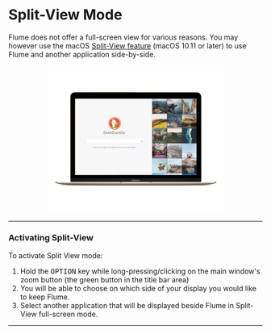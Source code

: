 # Split-View Mode

Flume does not offer a full-screen view for various reasons. You may however use the macOS [Split-View feature](https://support.apple.com/en-us/HT204948) \(macOS 10.11 or later\) to use Flume and another application side-by-side.

<p style="text-align: center; margin-top: 1em;"><img src="/misc/assets/split-view.png" width="70%" height="70%" /> </p> 

------

### Activating Split-View

To activate Split View mode:

1. Hold the <kbd>OPTION</kbd> key while long-pressing/clicking on the main window's zoom button (the green button in the title bar area)
2. You will be able to choose on which side of your display you would like to keep Flume.
3. Select another application that will be displayed beside Flume in Split-View full-screen mode.

------

